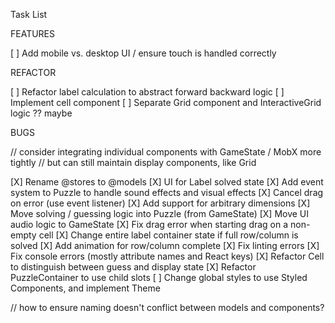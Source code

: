 Task List

FEATURES

[ ] Add mobile vs. desktop UI / ensure touch is handled correctly

REFACTOR

[ ] Refactor label calculation to abstract forward backward logic
[ ] Implement cell component
[ ] Separate Grid component and InteractiveGrid logic ?? maybe

BUGS

// consider integrating individual components with GameState / MobX more tightly
//  but can still maintain display components, like Grid



[X] Rename @stores to @models
[X] UI for Label solved state
[X] Add event system to Puzzle to handle sound effects and visual effects
[X] Cancel drag on error (use event listener)
[X] Add support for arbitrary dimensions
[X] Move solving / guessing logic into Puzzle (from GameState)
[X] Move UI audio logic to GameState
[X] Fix drag error when starting drag on a non-empty cell
[X] Change entire label container state if full row/column is solved
[X] Add animation for row/column complete
[X] Fix linting errors
[X] Fix console errors (mostly attribute names and React keys)
[X] Refactor Cell to distinguish between guess and display state
[X] Refactor PuzzleContainer to use child slots
[ ] Change global styles to use Styled Components, and implement Theme


// how to ensure naming doesn't conflict between models and components?
